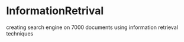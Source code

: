 # InformationRetrival
creating search engine on 7000 documents using information retrieval techniques
